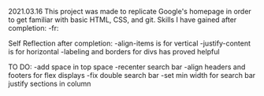 2021.03.16
This project was made to replicate Google's homepage in order to get familiar with basic HTML, CSS, and git.
Skills I have gained after completion:
-fr: 


Self Reflection after completion:
-align-items is for vertical
-justify-content is for horizontal
-labeling and borders for divs has proved helpful

TO DO:
-add space in top space
-recenter search bar
-align headers and footers for flex displays
-fix double search bar
-set min width for search bar
justify sections in column

